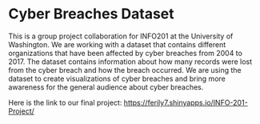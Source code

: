 # Cyber Breaches Dataset

This is a group project collaboration for INFO201 at the University of Washington. We are working with a dataset that contains different organizations that have been affected by cyber breaches from 2004 to 2017. The dataset contains information about how many records were lost from the cyber breach and how the breach occurred. We are using the dataset to create visualizations of cyber breaches and bring more awareness for the general audience about cyber breaches.

Here is the link to our final project: https://ferily7.shinyapps.io/INFO-201-Project/
